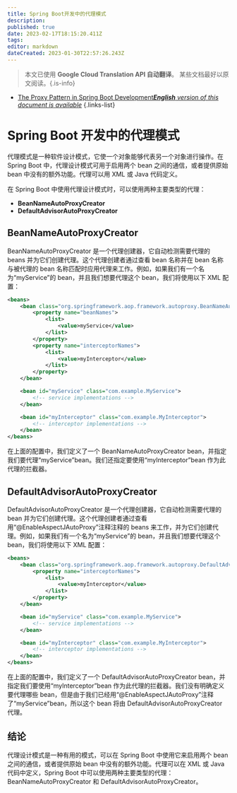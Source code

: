 ```yaml
---
title: Spring Boot开发中的代理模式
description: 
published: true
date: 2023-02-17T18:15:20.411Z
tags: 
editor: markdown
dateCreated: 2023-01-30T22:57:26.243Z
---
```


> 本文已使用 **Google Cloud Translation API 自动翻译**。
某些文档最好以原文阅读。{.is-info}
- [The Proxy Pattern in Spring Boot Development***English** version of this document is available*](/en/Knowledge-base/Spring-Boot/the-proxy-pattern-in-spring-boot-development)
{.links-list}


# Spring Boot 开发中的代理模式

代理模式是一种软件设计模式，它使一个对象能够代表另一个对象进行操作。在 Spring Boot 中，代理设计模式可用于启用两个 bean 之间的通信，或者提供原始 bean 中没有的额外功能。代理可以用 XML 或 Java 代码定义。

在 Spring Boot 中使用代理设计模式时，可以使用两种主要类型的代理：

- **BeanNameAutoProxyCreator**
- **DefaultAdvisorAutoProxyCreator**

## BeanNameAutoProxyCreator

BeanNameAutoProxyCreator 是一个代理创建器，它自动检测需要代理的 beans 并为它们创建代理。这个代理创建者通过查看 bean 名称并在 bean 名称与被代理的 bean 名称匹配时应用代理来工作。例如，如果我们有一个名为“myService”的 bean，并且我们想要代理这个 bean，我们将使用以下 XML 配置：

```xml
<beans>
    <bean class="org.springframework.aop.framework.autoproxy.BeanNameAutoProxyCreator">
        <property name="beanNames">
            <list>
                <value>myService</value>
            </list>
        </property>
        <property name="interceptorNames">
            <list>
                <value>myInterceptor</value>
            </list>
        </property>
    </bean>

    <bean id="myService" class="com.example.MyService">
        <!-- service implementations -->
    </bean>

    <bean id="myInterceptor" class="com.example.MyInterceptor">
        <!-- interceptor implementations -->
    </bean>
</beans>
```

在上面的配置中，我们定义了一个 BeanNameAutoProxyCreator bean，并指定我们要代理“myService”bean。我们还指定要使用“myInterceptor”bean 作为此代理的拦截器。

## DefaultAdvisorAutoProxyCreator

DefaultAdvisorAutoProxyCreator 是一个代理创建器，它自动检测需要代理的 bean 并为它们创建代理。这个代理创建者通过查看用“@EnableAspectJAutoProxy”注释注释的 beans 来工作，并为它们创建代理。例如，如果我们有一个名为“myService”的 bean，并且我们想要代理这个 bean，我们将使用以下 XML 配置：

```xml
<beans>
    <bean class="org.springframework.aop.framework.autoproxy.DefaultAdvisorAutoProxyCreator">
        <property name="interceptorNames">
            <list>
                <value>myInterceptor</value>
            </list>
        </property>
    </bean>

    <bean id="myService" class="com.example.MyService">
        <!-- service implementations -->
    </bean>

    <bean id="myInterceptor" class="com.example.MyInterceptor">
        <!-- interceptor implementations -->
    </bean>
</beans>
```

在上面的配置中，我们定义了一个 DefaultAdvisorAutoProxyCreator bean，并指定我们要使用“myInterceptor”bean 作为此代理的拦截器。我们没有明确定义要代理哪些 bean，但是由于我们已经用“@EnableAspectJAutoProxy”注释了“myService”bean，所以这个 bean 将由 DefaultAdvisorAutoProxyCreator 代理。

## 结论

代理设计模式是一种有用的模式，可以在 Spring Boot 中使用它来启用两个 bean 之间的通信，或者提供原始 bean 中没有的额外功能。代理可以在 XML 或 Java 代码中定义，Spring Boot 中可以使用两种主要类型的代理：BeanNameAutoProxyCreator 和 DefaultAdvisorAutoProxyCreator。